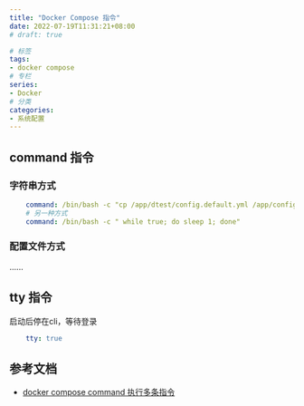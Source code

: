 ```yaml
---
title: "Docker Compose 指令"
date: 2022-07-19T11:31:21+08:00
# draft: true

# 标签
tags:
- docker compose
# 专栏
series:
- Docker
# 分类
categories:
- 系统配置
---
```


## command 指令

### 字符串方式

```yml
    command: /bin/bash -c "cp /app/dtest/config.default.yml /app/config.yml && python -u /app/dtest/tcc.py"
    # 另一种方式
    command: /bin/bash -c " while true; do sleep 1; done"
```
### 配置文件方式

......

## tty 指令

启动后停在cli，等待登录

```yml
    tty: true
```

## 参考文档
- [docker compose command 执行多条指令](https://blog.csdn.net/whatday/article/details/108863389)
